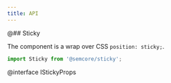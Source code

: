 ```yaml
---
title: API
---
```


@## Sticky

The component is a wrap over CSS `position: sticky;`.

```js
import Sticky from '@semcore/sticky';
```

@interface IStickyProps
